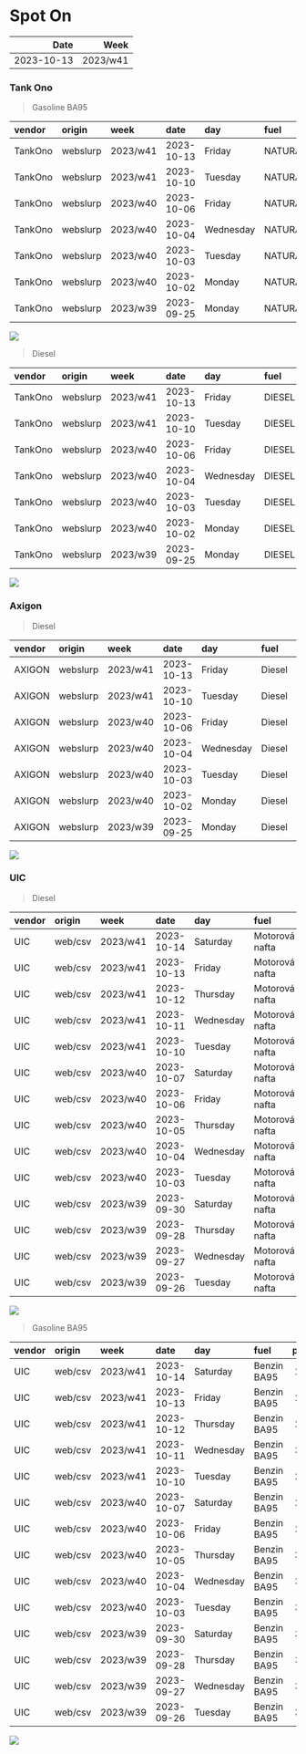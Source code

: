 Spot On
================

|       Date |     Week |
|-----------:|---------:|
| 2023-10-13 | 2023/w41 |

### Tank Ono

> Gasoline BA95

| vendor  | origin   | week     | date       | day       | fuel      | price | PriceVAT |
|:--------|:---------|:---------|:-----------|:----------|:----------|------:|---------:|
| TankOno | webslurp | 2023/w41 | 2023-10-13 | Friday    | NATURAL95 | 30.50 |     36.9 |
| TankOno | webslurp | 2023/w41 | 2023-10-10 | Tuesday   | NATURAL95 | 31.32 |     37.9 |
| TankOno | webslurp | 2023/w40 | 2023-10-06 | Friday    | NATURAL95 | 31.32 |     37.9 |
| TankOno | webslurp | 2023/w40 | 2023-10-04 | Wednesday | NATURAL95 | 32.15 |     38.9 |
| TankOno | webslurp | 2023/w40 | 2023-10-03 | Tuesday   | NATURAL95 | 32.15 |     38.9 |
| TankOno | webslurp | 2023/w40 | 2023-10-02 | Monday    | NATURAL95 | 32.15 |     38.9 |
| TankOno | webslurp | 2023/w39 | 2023-09-25 | Monday    | NATURAL95 | 32.15 |     38.9 |

<img src="SpotOn_files/figure-gfm/tono-ba95-1.png" style="display: block; margin: auto auto auto 0;" />

> Diesel

| vendor  | origin   | week     | date       | day       | fuel   | price | PriceVAT |
|:--------|:---------|:---------|:-----------|:----------|:-------|------:|---------:|
| TankOno | webslurp | 2023/w41 | 2023-10-13 | Friday    | DIESEL | 31.32 |     37.9 |
| TankOno | webslurp | 2023/w41 | 2023-10-10 | Tuesday   | DIESEL | 32.15 |     38.9 |
| TankOno | webslurp | 2023/w40 | 2023-10-06 | Friday    | DIESEL | 32.15 |     38.9 |
| TankOno | webslurp | 2023/w40 | 2023-10-04 | Wednesday | DIESEL | 32.15 |     38.9 |
| TankOno | webslurp | 2023/w40 | 2023-10-03 | Tuesday   | DIESEL | 32.15 |     38.9 |
| TankOno | webslurp | 2023/w40 | 2023-10-02 | Monday    | DIESEL | 32.15 |     38.9 |
| TankOno | webslurp | 2023/w39 | 2023-09-25 | Monday    | DIESEL | 32.15 |     38.9 |

<img src="SpotOn_files/figure-gfm/tono-diesel-1.png" style="display: block; margin: auto auto auto 0;" />

### Axigon

> Diesel

| vendor | origin   | week     | date       | day       | fuel   | price | PriceVAT |
|:-------|:---------|:---------|:-----------|:----------|:-------|------:|---------:|
| AXIGON | webslurp | 2023/w41 | 2023-10-13 | Friday    | Diesel |  32.6 |     39.5 |
| AXIGON | webslurp | 2023/w41 | 2023-10-10 | Tuesday   | Diesel |  32.2 |     39.0 |
| AXIGON | webslurp | 2023/w40 | 2023-10-06 | Friday    | Diesel |  33.6 |     40.7 |
| AXIGON | webslurp | 2023/w40 | 2023-10-04 | Wednesday | Diesel |  33.6 |     40.7 |
| AXIGON | webslurp | 2023/w40 | 2023-10-03 | Tuesday   | Diesel |  33.6 |     40.7 |
| AXIGON | webslurp | 2023/w40 | 2023-10-02 | Monday    | Diesel |  33.6 |     40.7 |
| AXIGON | webslurp | 2023/w39 | 2023-09-25 | Monday    | Diesel |  33.9 |     41.0 |

<img src="SpotOn_files/figure-gfm/axigon-diesel-1.png" style="display: block; margin: auto auto auto 0;" />

### UIC

> Diesel

| vendor | origin  | week     | date       | day       | fuel           | price | priceVAT |
|:-------|:--------|:---------|:-----------|:----------|:---------------|------:|---------:|
| UIC    | web/csv | 2023/w41 | 2023-10-14 | Saturday  | Motorová nafta |  31.0 |     37.5 |
| UIC    | web/csv | 2023/w41 | 2023-10-13 | Friday    | Motorová nafta |  30.8 |     37.3 |
| UIC    | web/csv | 2023/w41 | 2023-10-12 | Thursday  | Motorová nafta |  30.7 |     37.1 |
| UIC    | web/csv | 2023/w41 | 2023-10-11 | Wednesday | Motorová nafta |  30.9 |     37.4 |
| UIC    | web/csv | 2023/w41 | 2023-10-10 | Tuesday   | Motorová nafta |  30.9 |     37.4 |
| UIC    | web/csv | 2023/w40 | 2023-10-07 | Saturday  | Motorová nafta |  30.6 |     37.0 |
| UIC    | web/csv | 2023/w40 | 2023-10-06 | Friday    | Motorová nafta |  30.8 |     37.3 |
| UIC    | web/csv | 2023/w40 | 2023-10-05 | Thursday  | Motorová nafta |  31.6 |     38.2 |
| UIC    | web/csv | 2023/w40 | 2023-10-04 | Wednesday | Motorová nafta |  32.1 |     38.8 |
| UIC    | web/csv | 2023/w40 | 2023-10-03 | Tuesday   | Motorová nafta |  32.3 |     39.1 |
| UIC    | web/csv | 2023/w39 | 2023-09-30 | Saturday  | Motorová nafta |  32.3 |     39.1 |
| UIC    | web/csv | 2023/w39 | 2023-09-28 | Thursday  | Motorová nafta |  32.0 |     38.7 |
| UIC    | web/csv | 2023/w39 | 2023-09-27 | Wednesday | Motorová nafta |  31.8 |     38.5 |
| UIC    | web/csv | 2023/w39 | 2023-09-26 | Tuesday   | Motorová nafta |  31.9 |     38.6 |

<img src="SpotOn_files/figure-gfm/uic-diesel-1.png" style="display: block; margin: auto auto auto 0;" />

> Gasoline BA95

| vendor | origin  | week     | date       | day       | fuel        | price | priceVAT |
|:-------|:--------|:---------|:-----------|:----------|:------------|------:|---------:|
| UIC    | web/csv | 2023/w41 | 2023-10-14 | Saturday  | Benzin BA95 |  29.9 |     36.2 |
| UIC    | web/csv | 2023/w41 | 2023-10-13 | Friday    | Benzin BA95 |  29.8 |     36.1 |
| UIC    | web/csv | 2023/w41 | 2023-10-12 | Thursday  | Benzin BA95 |  29.9 |     36.2 |
| UIC    | web/csv | 2023/w41 | 2023-10-11 | Wednesday | Benzin BA95 |  30.0 |     36.3 |
| UIC    | web/csv | 2023/w41 | 2023-10-10 | Tuesday   | Benzin BA95 |  29.9 |     36.2 |
| UIC    | web/csv | 2023/w40 | 2023-10-07 | Saturday  | Benzin BA95 |  29.6 |     35.8 |
| UIC    | web/csv | 2023/w40 | 2023-10-06 | Friday    | Benzin BA95 |  29.7 |     35.9 |
| UIC    | web/csv | 2023/w40 | 2023-10-05 | Thursday  | Benzin BA95 |  30.3 |     36.7 |
| UIC    | web/csv | 2023/w40 | 2023-10-04 | Wednesday | Benzin BA95 |  30.8 |     37.3 |
| UIC    | web/csv | 2023/w40 | 2023-10-03 | Tuesday   | Benzin BA95 |  31.1 |     37.6 |
| UIC    | web/csv | 2023/w39 | 2023-09-30 | Saturday  | Benzin BA95 |  31.5 |     38.1 |
| UIC    | web/csv | 2023/w39 | 2023-09-28 | Thursday  | Benzin BA95 |  31.7 |     38.4 |
| UIC    | web/csv | 2023/w39 | 2023-09-27 | Wednesday | Benzin BA95 |  31.7 |     38.4 |
| UIC    | web/csv | 2023/w39 | 2023-09-26 | Tuesday   | Benzin BA95 |  32.0 |     38.7 |

<img src="SpotOn_files/figure-gfm/uic-ba95-1.png" style="display: block; margin: auto auto auto 0;" />
